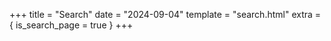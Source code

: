 +++
title = "Search"
date = "2024-09-04"
template = "search.html"
extra = { is_search_page = true }
+++
